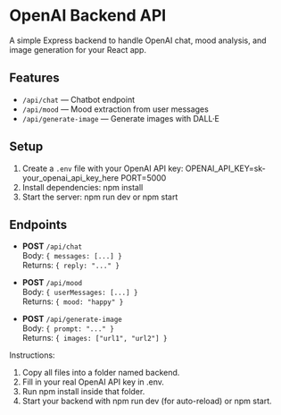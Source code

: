 # OpenAI Backend API

A simple Express backend to handle OpenAI chat, mood analysis, and image generation for your React app.

## Features

- `/api/chat` — Chatbot endpoint
- `/api/mood` — Mood extraction from user messages
- `/api/generate-image` — Generate images with DALL·E

## Setup

1. Create a `.env` file with your OpenAI API key: OPENAI_API_KEY=sk-your_openai_api_key_here PORT=5000
2. Install dependencies: npm install
3. Start the server: npm run dev or npm start

## Endpoints

- **POST** `/api/chat`  
  Body: `{ messages: [...] }`  
  Returns: `{ reply: "..." }`

- **POST** `/api/mood`  
  Body: `{ userMessages: [...] }`  
  Returns: `{ mood: "happy" }`

- **POST** `/api/generate-image`  
  Body: `{ prompt: "..." }`  
  Returns: `{ images: ["url1", "url2"] }`

Instructions:

1. Copy all files into a folder named backend.
2. Fill in your real OpenAI API key in .env.
3. Run npm install inside that folder.
4. Start your backend with npm run dev (for auto-reload) or npm start.

